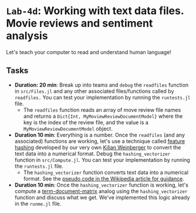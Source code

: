 # `Lab-4d`: Working with text data files. Movie reviews and sentiment analysis
Let's teach your computer to read and understand human language!



## Tasks
* __Duration: 20 min__: Break up into teams and `debug` the `readfiles` function in `src/Files.jl` and any other associated files/functions called by `readfiles.` You can test your implementation by running the `runtests.jl` file.
    * The `readfiles` function reads an array of move review file names and returns a `Dict{Int, MyMoviewReviewDocumentModel}` where the key is the index of the review file, and the value is a `MyMoviewReviewDocumentModel` object.
* __Duration 10 min__: Everything is a number. Once the `readfiles` (and any associated) functions are working, let's use a technique called [feature hashing](https://en.wikipedia.org/wiki/Feature_hashing) developed by our very own [Kilian Weinberger](https://www.cs.cornell.edu/~kilian/) to convert the text data into a numerical format. Debug the `hashing_vectorizer` function in `src/Compute.jl`. You can test your implementation by running the `runtests.jl` file.
    * The `hashing_vectorizer` function converts text data into a numerical format. See the [pseudo code in the Wikipedia article for guidance](https://en.wikipedia.org/wiki/Feature_hashing#Pseudocode_implementation).
* __Duration 10 min__: Once the `hashing_vectorizer` function is working, let's compute a [term-document-matrix](https://en.wikipedia.org/wiki/Document-term_matrix) analog  using the `hashing_vectorizer` function and discuss what we get. We've implemented this logic already in the `runme.jl` file. 
